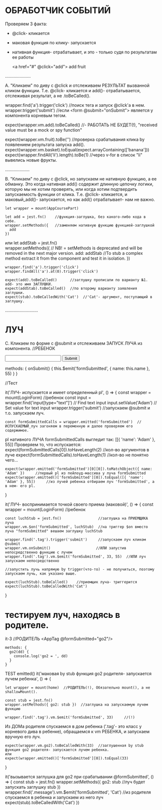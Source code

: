 # ОБРАБОТЧИК СОБЫТИЙ

Проверяем 3 факта:
- @click- кликается
- маковая функция по клику- запускается
- нативная функция- отрабатывает, и это - только судя по результатам ее работы


    <a href="#" @click="add">
      add fruit
    </a>


.....................

A. "Кликаем" по диву с @click и 
отслеживаем РЕЗУЛЬТАТ вызванной кликом функции.
Т.е. @click- кликается и add()- отрабатывается, отслеживая результат, а не .toBeCalled().

  wrapper.find('a').trigger('click')              //поиск тега <a> и запуск @click'a в нем.
  wrapper.trigger('submit')   //если <form @submit="onSubmit"> является у компонента корневым тегом.

  expect(wrapper.vm.add).toBeCalled()    //- РАБОТАТЬ НЕ БУДЕТ(!), "received value must be a mock or spy function"

  expect(wrapper.vm.fruit).toBe('')        //проверка срабатывания клика by появлением результата запуска add().
  expect(wrapper.vm.basket).toEqual(expect.arrayContaining(['banana']))
  expect(wrapper.findAll('li').length).toBe(1)   //через v-for в список "li" вывелись новые фрукты.




....................

В. "Кликаем" по диву с @click,
но запускаем не нативную функцию, а ее обманку. Это когда нативная add() содержит длинную цепочку логики, которую мы не хотим проверять, или когда хотим подтвердить запускаемость функции от клика.
Т.е. @click- кликается, и маковый_add()- запускается, но как add() отрабатывает- нам не важно.

    let wrapper = mount(AppCoursePart)

    let add = jest.fn()    //функция-заглушка, без какого-либо кода в себе.
    wrapper.setMethods({   //заменяем нативную функцию функцией-заглушкой
      add
    })

или
    let addStab = jest.fn()    
    wrapper.setMethods({    // NB! = setMethods is deprecated and will be removed in the next major version.
      add: addStab          //To stub a complex method extract it from the component and test it in isolation.
    })


    wrapper.find('a').trigger('click')
    wrapper.findAll('a').at(0).trigger('click')

    expect(add).toBeCalled()      //заглушку прописали по варианту №1.  add- это имя ЗАГЛУШКИ.
    expect(addStab).toBeCalled()  //по второму варианту заявления заглушки.
    expect(stub).toBeCalledWith('Cat')  //'Cat'- аргумент, поступающий в заглушку.






...........................
# ЛУЧ

С. Кликаем по форме с @submit и отслеживаем ЗАПУСК ЛУЧА из компонента.
//РЕБЕНОК
  <form @submit="onSubmit" class="tag" >
    <input type="text" v-model="name" />   
    <button type="submit">Submit</button>
  </form>

  methods: {
    onSubmit() {
      this.$emit('formSubmitted', { name: this.name }, 55)
    }
  }



//Тест

it('ЛУЧ- испускается и имеет определенный pl', () => {
    const wrapper = mount(LoginForm)   //ребенок
    const input = wrapper.find('input[type="text"]')     // Find text input
    input.setValue('Adam')                          // Set value for text input
    wrapper.trigger('submit')     //запускаем @submit и т.о. запускаем луч.

    const formSubmittedCalls = wrapper.emitted('formSubmitted')  //ИСПУСКАЕМЫЙ_луч загоняем в переменную и далее проверяем его содержимое.

pl нативного ЛУЧА formSubmittedCalls выгледит так: [[{ 'name': 'Adam' }, 55]]
Проверяем то, что испускается:
    expect(formSubmittedCalls[0]).toHaveLength(2)              //кол-во аргументов в луче
    expect(formSubmittedCalls).toHaveLength(1)                 //кол-во не понятно чего...

    expect(wrapper.emitted('formSubmitted')[0][0]).toMatchObject({ name: 'Adam' })     //первый pl из пейлоуд-массива у луча formSubmitted
    expect(wrapper.emitted()['formSubmitted'][0]).toEqual([{ 'name': 'Adam' }, 55])     //из лучей ребенка отбираем луч 'formSubmitted', а в нем- его pl.

}


it('ЛУЧ- воспринимается точкой своего приема (маковой)', () => {
    const wrapper = mount(LoginForm)    //ребенок

    const luchStub = jest.fn()                 //заглушка на ПРИЕМЩИКА луча
    wrapper.vm.$on('formSubmitted', luchStub)  //на триггер $on вместо луча "formSubmitted" вешаем заглушку luchStub

    wrapper.find('.tag').trigger('submit')     //запускаем луч кликом @submit
    wrapper.vm.onSubmit()                     //ИЛИ запустив непосредственно функцию с лучем
    wrapper.find('.tag').vm.$emit('formSubmitted', 33, 55)  //ИЛИ луч запускаем непосредственно
    
    //запустить лучь напрямую by trigger(что-то) - не получиться, поэтому запускаем лучь, как указано выше.

    expect(luchStub).toBeCalled()    //приемщик луча- триггерится
    expect(luchStub).toBeCalledWith('Cat')

}



# тестируем луч, находясь в родителе.
it-3
//РОДИТЕЛЬ
   <AppTag @formSubmitted="go2"/>

    methods: {
      go2(dd) {
        console.log('go2 = ', dd)
      }
    }

TEST
emitted()
it('маковая by stub функция go2 родителя- запускается лучем ребенка', () => {

    let wrapper = mount(home)  //РОДИТЕЛЬ(!), Обязательно mount(), а не shallowMount().

    const stub = jest.fn()
    wrapper.setMethods({ go2: stub })  //заглушка на запускаемую лучем функцию

    wrapper.find('.tag').vm.$emit('formSubmitted', 33)     //(!) 
Из ДОМа родителя спускаемся в дом ребенка ('.tag'- это класс у корневого дива в ребенке),
обращаемся к vm РЕБЕНКА,
и запускаем вручную его луч.

    expect(wrapper.vm.go2).toBeCalledWith(33)  //заглушенная by stub функция go2 родителя- запускается лучем ребенка.
    или
    expect(wrapper.emitted()['formSubmitted'][0]).toEqual(33)
}


 it('вызывается заглушка для go2 при срабатывании @formSubmitted', () => {
    const stub = jest.fn() 
    wrapper.setMethods({ 
      go2: stub            //луч будет запускать заглушку stub
    })
    wrapper.find('.message').vm.$emit('formSubmitted', 'Cat')   //из родителя спускаемся в ребенка и запускаем из него луч
    expect(stub).toBeCalledWith('Cat')
 })









